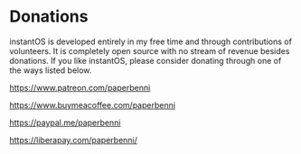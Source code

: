 # Donations

instantOS is developed entirely in my free time and through contributions of
volunteers. It is completely open source with no stream of revenue besides
donations. If you like instantOS, please consider donating through one of the
ways listed below. 

https://www.patreon.com/paperbenni

https://www.buymeacoffee.com/paperbenni

https://paypal.me/paperbenni

https://liberapay.com/paperbenni/

